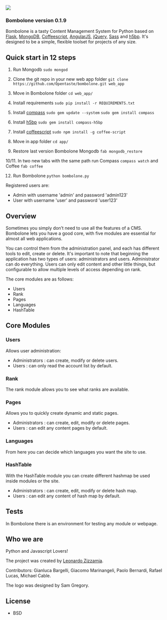 <img src="http://zizzamia.com/img/bombolone_logo.png"/>

### Bombolone version 0.1.9 ###

Bombolone is a tasty Content Management System for Python based on [Flask](http://flask.pocoo.org/), [MongoDB](http://www.mongodb.org/), [Coffeescript](http://coffeescript.org/), [AngularJS](http://angularjs.org), [jQuery](http://jquery.com), [Sass](http://sass-lang.com) and [h5bp](http://html5boilerplate.com/). 
It's designed to be a simple, flexible toolset for projects of any size.



## Quick start in 12 steps

1. Run Mongodb `sudo mongod`

2. Clone the git repo in your new web app folder `git clone https://github.com/Opentaste/bombolone.git web_app`

3. Move in Bombolone folder `cd web_app/`

4. Install requirements  `sudo pip install -r REQUIREMENTS.txt`

5. Install [compass](http://compass-style.org/install/) `sudo gem update --system` `sudo gem install compass`

6. Install [h5bp](https://github.com/sporkd/compass-h5bp) `sudo gem install compass-h5bp`

7. Install [coffeescript](http://coffeescript.org/#installation) `sudo npm install -g coffee-script`

8. Move in app folder `cd app/`

9. Restore last version Bombolone Mongodb `fab mongodb_restore`

10/11. In two new tabs with the same path run Compass `compass watch` and Coffee `fab coffee`

12. Run Bombolone `python bombolone.py`

Registered users are:
* Admin with username 'admin' and password 'admin123'
* User with username 'user' and password 'user123'


## Overview

Sometimes you simply don’t need to use all the features of a CMS. 
Bombolone lets you have a good core, with five modules are essential 
for almost all web applications.

You can control them from the administration panel, and each has 
different tools to edit, create or delete.
It's important to note that beginning the application has two types 
of users: administrators and users. Administrator can do everything. 
Users can only edit content and other little things,
but configurable to allow multiple levels of access depending on rank.

The core modules are as follows:
* Users
* Rank
* Pages
* Languages
* HashTable


## Core Modules

### Users ###
Allows user administration: 
* Administrators : can create, modify or delete users.
* Users : can only read the account list by default.

### Rank ###
The rank module allows you to see what ranks are available.

### Pages ###
Allows you to quickly create dynamic and static pages.
* Administrators : can create, edit, modify or delete pages.
* Users : can edit any content pages by default.

### Languages ###
From here you can decide which languages you want the site to use.

### HashTable ###
With the HashTable module you can create different hashmap be used inside modules or the site.
* Administrators : can create, edit, modify or delete hash map.
* Users : can edit any content of hash map by default.


## Tests
In Bombolone there is an environment for testing any module or webpage.


## Who we are

Python and Javascript Lovers!

The project was created by [Leonardo Zizzamia](http://zizzamia.com/). 

Contributors: Gianluca Bargelli, Giacomo Marinangeli, Paolo Bernardi, Rafael Lucas, Michael Cable.

The logo was designed by Sam Gregory.


## License

* BSD
